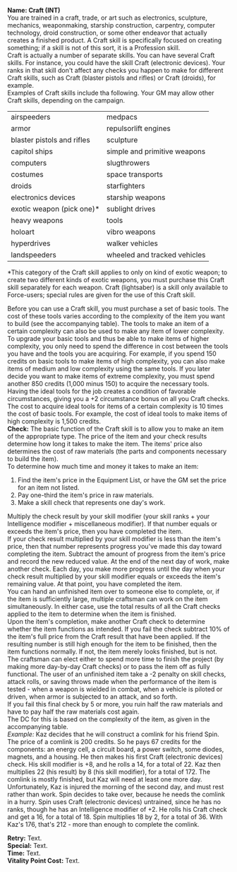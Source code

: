 **Name: Craft (INT)**  
You are trained in a craft, trade, or art such as electronics, sculpture, mechanics, weaponmaking, starship construction, carpentry, computer technology, droid construction, or some other endeavor that actually creates a finished product. A Craft skill is specifically focused on creating something; if a skill is not of this sort, it is a Profession skill.  
Craft is actually a number of separate skills. You can have several Craft skills. For instance, you could have the skill Craft (electronic devices). Your ranks in that skill don't affect any checks you happen to make for different Craft skills, such as Craft (blaster pistols and rifles) or Craft (droids), for example.  
Examples of Craft skills include tha following. Your GM may allow other Craft skills, depending on the campaign.  

|                            	|                              	|
|----------------------------	|------------------------------	|
| airspeeders                	| medpacs                      	|
| armor                      	| repulsorlift engines         	|
| blaster pistols and rifles 	| sculpture                    	|
| capitol ships              	| simple and primitive weapons 	|
| computers                  	| slugthrowers                 	|
| costumes                   	| space transports             	|
| droids                     	| starfighters                 	|
| electronics devices        	| starship weapons             	|
| exotic weapon (pick one)*  	| sublight drives              	|
| heavy weapons              	| tools                        	|
| holoart                    	| vibro weapons                	|
| hyperdrives                	| walker vehicles              	|
| landspeeders               	| wheeled and tracked vehicles 	|
  
*This category of the Craft skill applies to only on kind of exotic weapon; to create two different kinds of exotic weapons, you must purchase this Craft skill separately for each weapon. Craft (lightsaber) is a skill only available to Force-users; special rules are given for the use of this Craft skill.  

Before you can use a Craft skill, you must purchase a set of basic tools. The cost of these tools varies according to the complexity of the item you want to build (see the accompanying table). The tools to make an item of a certain complexity can also be used to make any item of lower complexity. To upgrade your basic tools and thus be able to make items of higher complexity, you only need to spend the difference in cost between the tools you have and the tools you are acquiring. For example, if you spend 150 credits on basic tools to make items of high complexity, you can also make items of medium and low complexity using the same tools. If you later decide you want to make items of extreme complexity, you must spend another 850 credits (1,000 minus 150) to acquire the necessary tools.  
Having the ideal tools for the job creates a condition of favorable circumstances, giving you a +2 circumstance bonus on all you Craft checks. The cost to acquire ideal tools for items of a certain complexity is 10 times the cost of basic tools. For example, the cost of ideal tools to make items of high complexity is 1,500 credits.  
**Check:** The basic function of the Craft skill is to allow you to make an item of the appropriate type. The price of the item and your check results determine how long it takes to make the item. The items' price also determines the cost of raw materials (the parts and components necessary to build the item).  
To determine how much time and money it takes to make an item:  

1. Find the item's price in the Equipment List, or have the GM set the price for an item not listed.  
2. Pay one-third the item's price in raw materials.  
3. Make a skill check that represents one day's work.  

Multiply the check result by your skill modifier (your skill ranks + your Intelligence modifier + miscellaneous modifier). If that number equals or exceeds the item's price, then you have completed the item.  
If your check result multiplied by your skill modifier is less than the item's price, then that number represents progress you've made this day toward completing the item. Subtract the amount of progress from the item's price and record the new reduced value. At the end of the next day of work, make another check. Each day, you make more progress until the day when your check result multiplied by your skill modifier equals or exceeds the item's remaining value. At that point, you have completed the item.  
You can hand an unfinished item over to someone else to complete, or, if the item is sufficiently large, multiple craftsman can work on the item simultaneously. In either case, use the total results of all the Craft checks applied to the item to determine when the item is finished.  
Upon the item's completion, make another Craft check to determine whether the item functions as intended. If you fail the check subtract 10% of the item's full price from the Craft result that have been applied. If the resulting number is still high enough for the item to be finished, then the item functions normally. If not, the item merely looks finished, but is not. The craftsman can elect either to spend more time to finish the project (by making more day-by-day Craft checks) or to pass the item off as fully functional. The user of an unfinished item take a -2 penalty on skill checks, attack rolls, or saving throws made when the performance of the item is tested - when a weapon is wielded in combat, when a vehicle is piloted or driven, when armor is subjected to an attack, and so forth.  
If you fail this final check by 5 or more, you ruin half the raw materials and have to pay half the raw materials cost again.  
The DC for this is based on the complexity of the item, as given in the accompanying table.  
_Example:_ Kaz decides that he will construct a comlink for his friend Spin. The price of a comlink is 200 credits. So he pays 67 credits for the components: an energy cell, a circuit board, a power switch, some diodes, magnets, and a housing. He then makes his first Craft (electronic devices) check. His skill modifier is +8, and he rolls a 14, for a total of 22. Kaz then multiplies 22 (his result) by 8 (his skill modifier), for a total of 172. The comlink is mostly finished, but Kaz will need at least one more day.  
Unfortunately, Kaz is injured the morning of the second day, and must rest rather than work. Spin decides to take over, because he needs the comlink in a hurry. Spin uses Craft (electronic devices) untrained, since he has no ranks, though he has an Intelligence modifier of +2. He rolls his Craft check and get a 16, for a total of 18. Spin multiplies 18 by 2, for a total of 36. With Kaz's 176, that's 212 - more than enough to complete the comlink.  

**Retry:** Text.   
**Special:** Text.  
**Time:** Text.  
**Vitality Point Cost:** Text.  
